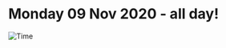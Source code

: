 # Monday 09 Nov 2020 - all day!
![Time](https://github.com/rich-ctm/today/workflows/Time/badge.svg)
